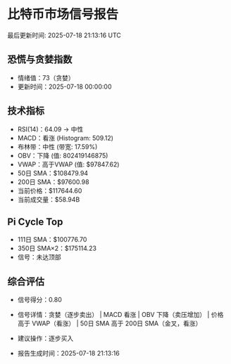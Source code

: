 # 比特币市场信号报告

最后更新时间: 2025-07-18 21:13:16 UTC

## 恐慌与贪婪指数
- 情绪值：73（贪婪）
- 更新时间：2025-07-18 00:00:00

## 技术指标
- RSI(14)：64.09 → 中性
- MACD：看涨 (Histogram: 509.12)
- 布林带：中性 (带宽: 17.59%)
- OBV：下降 (值: 802419146875)
- VWAP：高于VWAP (值: $97847.62)
- 50日 SMA：$108479.94
- 200日 SMA：$97600.98
- 当前价格：$117644.60
- 当前成交量：$58.94B

## Pi Cycle Top
- 111日 SMA：$100776.70
- 350日 SMA×2：$175114.23
- 信号：未达顶部

## 综合评估
- 信号得分：0.80
- 信号详情：贪婪（逐步卖出） | MACD 看涨 | OBV 下降（卖压增加） | 价格高于 VWAP（看涨） | 50日 SMA 高于 200日 SMA（金叉，看涨）
- 建议操作：逐步买入

- 报告生成时间：2025-07-18 21:13:16